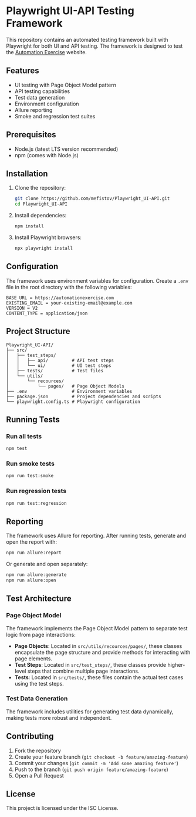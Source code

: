 # Playwright UI-API Testing Framework

This repository contains an automated testing framework built with Playwright for both UI and API testing. The framework is designed to test the [Automation Exercise](https://automationexercise.com) website.

## Features

- UI testing with Page Object Model pattern
- API testing capabilities
- Test data generation
- Environment configuration
- Allure reporting
- Smoke and regression test suites

## Prerequisites

- Node.js (latest LTS version recommended)
- npm (comes with Node.js)

## Installation

1. Clone the repository:
   ```bash
   git clone https://github.com/mefistov/Playwright_UI-API.git
   cd Playwright_UI-API
   ```

2. Install dependencies:
   ```bash
   npm install
   ```

3. Install Playwright browsers:
   ```bash
   npx playwright install
   ```

## Configuration

The framework uses environment variables for configuration. Create a `.env` file in the root directory with the following variables:

```
BASE_URL = https://automationexercise.com
EXISTING_EMAIL = your-existing-email@example.com
VERSION = V2
CONTENT_TYPE = application/json
```

## Project Structure

```
Playwright_UI-API/
├── src/
│   ├── test_steps/
│   │   ├── api/         # API test steps
│   │   └── ui/          # UI test steps
│   ├── tests/           # Test files
│   └── utils/
│       └── recources/
│           └── pages/   # Page Object Models
├── .env                 # Environment variables
├── package.json         # Project dependencies and scripts
└── playwright.config.ts # Playwright configuration
```

## Running Tests

### Run all tests
```bash
npm test
```

### Run smoke tests
```bash
npm run test:smoke
```

### Run regression tests
```bash
npm run test:regression
```

## Reporting

The framework uses Allure for reporting. After running tests, generate and open the report with:

```bash
npm run allure:report
```

Or generate and open separately:

```bash
npm run allure:generate
npm run allure:open
```

## Test Architecture

### Page Object Model

The framework implements the Page Object Model pattern to separate test logic from page interactions:

- **Page Objects**: Located in `src/utils/recources/pages/`, these classes encapsulate the page structure and provide methods for interacting with page elements.
- **Test Steps**: Located in `src/test_steps/`, these classes provide higher-level steps that combine multiple page interactions.
- **Tests**: Located in `src/tests/`, these files contain the actual test cases using the test steps.

### Test Data Generation

The framework includes utilities for generating test data dynamically, making tests more robust and independent.

## Contributing

1. Fork the repository
2. Create your feature branch (`git checkout -b feature/amazing-feature`)
3. Commit your changes (`git commit -m 'Add some amazing feature'`)
4. Push to the branch (`git push origin feature/amazing-feature`)
5. Open a Pull Request

## License

This project is licensed under the ISC License.